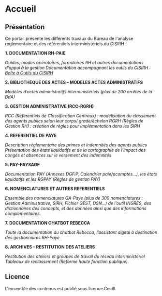 # Accueil

## Présentation

Ce portail présente les différents travaux du Bureau de l'analyse réglementaire et des référentiels interministériels du CISIRH :

**1. DOCUMENTATION RH-PAIE**

_Guides, modes opératoires, formulaires RH et autres documentations d’appui à la gestion
Documentation accompagnant les outils du CISIRH : [Boîte à Outils du CISIRH](https://outils.cisirh.gouv.fr/)_


**2. BIBLIOTHEQUE DES ACTES – MODELES ACTES ADMINISTRATIFS**

_Modèles d’actes administratifs interministériels (plus de 200 arrêtés de la BdA)_


**3. GESTION ADMINISTRATIVE (RCC-RGRH)**

_RCC (Référentiels de Classification Centraux) : modélisation du classement des agents publics selon leur corps/ grade/échelon
RGRH (Règles de Gestion RH) : création de règles pour implémentation dans les SIRH_


**4. REFERENTIEL DE PAYE**

_Description réglementaire des primes et indemnités des agents publics
Présentation des états liquidatifs et de la cartographie de l’impact des congés et absences sur le versement des indemnités_


**5. PAY-PAYSAGE**

_Documentation PAY (Annexes DGFiP, Calendrier paie/acomptes…), les états liquidatifs et les RGPAY (Règles de gestion PAY)_


**6. NOMENCLATURES ET AUTRES REFERENTIELS**

_Ensemble des nomenclatures GA-Paye (plus de 300 nomenclatures : Gestion Administrative, SIRH, Fichier GEST, DSN…) de l’outil INGRES, des dictionnaires des concepts,  et des données ainsi que des informations complémentaires._


**7. DOCUMENTATION CHATBOT REBECCA**

_Toute la documentation du chatbot Rebecca, l’assistant digital à destination des gestionnaires RH-Paye_


**8. ARCHIVES – RESTITUTION DES ATELIERS**

_Restitution des ateliers et groupes de travail du réseau interministériel
Tableaux de reclassement (Réforme haute fonction publique)._ 


## Licence

L'ensemble des contenus est publié sous licence Cecill.
